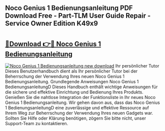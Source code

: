 ## Noco Genius 1 Bedienungsanleitung PDF Download Free - Part-TLM User Guide Repair - Service Owner Edition K49x9

# <h2><a href="http://df0oaz.blite.top/?on=Noco+Genius+1+Bedienungsanleitung">🔗Download 👉🔴 Noco Genius 1 Bedienungsanleitung</a></h2>

[![Noco Genius 1 Bedienungsanleitung new download](https://i.imgur.com/lujVjoI.png)](http://df0oaz.blite.top/?on=Noco+Genius+1+Bedienungsanleitung)
Ihr persönlicher Tutor Dieses Benutzerhandbuch dient als Ihr persönlicher Tutor bei der Beherrschung der Verwendung Ihres neuen Noco Genius 1 Bedienungsanleitung. Grundlegende Anweisungen Noco Genius 1 BedienungsanleitungD Dieses Handbuch enthält wichtige Anweisungen für die sichere und effektive Einrichtung und Bedienung Ihres Produkts. Genießen Sie die nahtlose Integration der Funktionsliste in Ihr neues Noco Genius 1 Bedienungsanleitung. Wir gehen davon aus, dass das Noco Genius 1 BedienungsanleitungD eine zuverlässige und effektive Ressource auf Ihrem Weg zur Beherrschung der Verwendung Ihres neuen Gadgets war. Sollten Sie Hilfe oder Klärung benötigen, zögern Sie bitte nicht, unser Support-Team zu kontaktieren.
